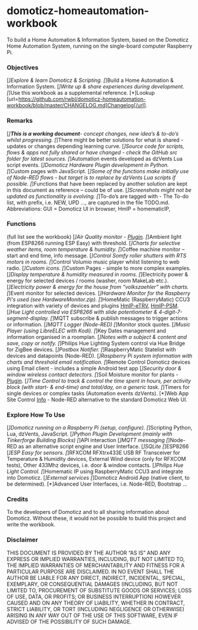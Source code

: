 # domoticz-homeautomation-workbook
To build a Home Automation & Information System, based on the Domoticz Home Automation System, running on the single-board computer Raspberry Pi.

### Objectives
[*]Explore & learn Domoticz & Scripting.
[*]Build a Home Automation & Information System.
[*]Write up & share experiences during development.
[*]Use this workbook as a supplemental reference.
[*]Lookup [url=https://github.com/rwbl/domoticz-homeautomation-workbook/blob/master/CHANGELOG.md]Changelog[/url].

### Remarks
[*]**This is a working document**- concept changes, new idea’s & to-do’s whilst progressing.
[*]There might be better solutions for what is shared - updates or changes depending learning curve.
[*]Source code for scripts, flows & apps not fully shared or have changed - check the GitHub _src_ folder for latest sources.
[*]Automation events developed as dzVents Lua script events.
[*]Domoticz Hardware Plugin development in Python.
[*]Custom pages with JavaScript.
[*]Some of the functions make initially use of Node-RED flows - but target is to replace by dzVents Lua scripts if possible.
[*]Functions that have been replaced by another solution are kept in this document as reference – could be of use.
[*]Screenshots might not be updated as functionality is evolving.
[*]To-do’s are tagged with <TODO> - The To-do list, with prefix, i.e. NEW, UPD …, are captured in the file TODO.md.
Abbreviations: GUI = Domoticz UI in browser, HmIP = homematicIP,

### Functions
(full list see the workbook)
[*]Air Quality monitor - [Plugin](https://github.com/rwbl/domoticz-plugin-indoor-air-quality-monitor).
[*]Ambient light (from ESP8266 running ESP Easy) with threshold.
[*]Charts for selective weather items, room temperature & humidity.
[*]Coffee machine monitor – start and end time, info message.
[*]Control Somfy roller shutters with RTS motors in rooms.
[*]Control Volumio music player whilst listening to web radio.
[*]Custom icons.
[*]Custom Pages - simple to more complex examples.
[*]Display temperature & humidity measured in rooms.
[*]Electricity power & energy for selected devices / rooms (washer, room MakeLab etc.).
[*]Electricity power & energy for the house from “volkszaehler” with charts.
[*]Event monitor for selected devices.
[*]Hardware Monitor for the Raspberry Pi's used (see HardwareMonitor.zip).
[*]HomeMatic (RaspberryMatic) CCU3 integration with variety of devices and plugins [HmIP-eTRV](https://github.com/rwbl/domoticz-plugin-hmip-etrv), [HmIP-PSM](https://github.com/rwbl/domoticz-plugin-hmip-psm).
[*]Hue Light controlled via ESP8266 with slide potentiometer & 4-digit-7-segment-display.
[*]MQTT subscribe & publish messages to trigger actions or information.
[*]MQTT Logger (Node-RED)
[*]Monitor stock quotes.
[*]Music Player (using LibreELEC with Kodi).
[*]Key Dates management and information organised in a roomplan.
[*]Notes with a subject & content and save, copy or notify.
[*]Philips Hue Lighting System control via Hue Bridge for ZigBee devices.
[*]Postbox Notifier.
[*]RaspberryMatic Statelist with devices and datapoints (Node-RED).
[*]Raspberry Pi system information with charts and threshold email notification.
[*]Remote Control Domoticz devices using Email client - includes a simple Android test app 
[*]Security door & window wireless contact detectors.
[*]Soil Moisture monitor for plants - [Plugin](https://github.com/rwbl/domoticz-plugin-soil-moisture-monitor).
[*]Time Control to track & control the time spent in hours, per activity block (with start- & end-time) and total/day, on a generic task.
[*]Timers for single devices or complex tasks (Automation events dzVents).
[*]Web App Site Control [Info](https://github.com/rwbl/domoticz-webapp-sitecontrol) - Node-RED alternative to the standard Domoticz Web UI.

### Explore How To Use
[*]Domoticz running on a Raspberry Pi (setup, configure).
[*]Scripting Python, Lua, dzVents, JavaScript.
[*]Python Plugin Development (mainly with Tinkerforge Building Blocks)
[*]API interaction
[*]MQTT messaging
[*]Node-RED as an alternative script engine and User Interface.
[*]SQLite
[*]ESP8266
[*]ESP Easy for sensors.
[*]RFXCOM RFXtrx433E USB RF Transceiver for Temperature & Humidity devices, External Wind device (only for RFXCOM tests), Other 433Mhz devices, i.e. door & window contacts.
[*]Philips Hue Light Control.
[*]Homematic IP using RaspberryMatic CCU3 and integrate into Domoticz.
[*]External services
[*]Domoticz Android App (native client, to be determined).
[*]Advanced User Interfaces, i.e. Node-RED, Bootstrap …

### Credits
To the developers of Domoticz and to all sharing information about Domoticz. Without these, it would not be possible to build this project and write the workbook.

### Disclaimer
THIS DOCUMENT IS PROVIDED BY THE AUTHOR “AS IS” AND ANY EXPRESS OR IMPLIED WARRANTIES, INCLUDING, BUT NOT LIMITED TO, THE IMPLIED WARRANTIES 
OF MERCHANTABILITY AND FITNESS FOR A PARTICULAR PURPOSE ARE DISCLAIMED. IN NO EVENT SHALL THE AUTHOR BE LIABLE FOR ANY DIRECT, INDIRECT, 
INCIDENTAL, SPECIAL, EXEMPLARY, OR CONSEQUENTIAL DAMAGES (INCLUDING, BUT NOT LIMITED TO, PROCUREMENT OF SUBSTITUTE GOODS OR SERVICES; LOSS 
OF USE, DATA, OR PROFITS; OR BUSINESS INTERRUPTION) HOWEVER CAUSED AND ON ANY THEORY OF LIABILITY, WHETHER IN CONTRACT, STRICT LIABILITY, OR 
TORT (INCLUDING NEGLIGENCE OR OTHERWISE) ARISING IN ANY WAY OUT OF THE USE OF THIS SOFTWARE, EVEN IF ADVISED OF THE POSSIBILITY OF SUCH 
DAMAGE.
